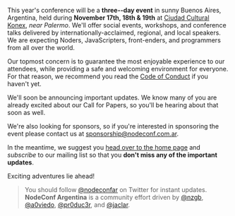 This year's conference will be a **three--day event** in sunny Buenos Aires, Argentina, held during **November 17th, 18th & 19th** at [Ciudad Cultural Konex][cck], _near Palermo_. We'll offer social events, workshops, and conference talks delivered by internationally-acclaimed, regional, and local speakers. We are expecting Noders, JavaScripters, front-enders, and programmers from all over the world.

Our topmost concern is to guarantee the most enjoyable experience to our attendees, while providing a safe and welcoming environment for everyone. For that reason, we recommend you read the [Code of Conduct][coc] if you haven't yet.

We'll soon be announcing important updates. We know many of you are already excited about our Call for Papers, so you'll be hearing about that soon as well.

We're also looking for sponsors, so if you're interested in sponsoring the event please contact us at [sponsorship@nodeconf.com.ar][email].

In the meantime, we suggest you [head over to the home page][subscribe] and _subscribe_ to our mailing list so that you **don't miss any of the important updates**.

Exciting adventures lie ahead!

> You should follow [@nodeconfar][twitter] on Twitter for instant updates.
**NodeConf Argentina** is a community effort driven by [@nzgb][nico], [@a0viedo][ale], [@pr0duc3r][lean], and [@jaclar][lars].

[home]: https://2016.nodeconf.com.ar/ "NodeConf Argentina Website"
[subscribe]: https://2016.nodeconf.com.ar/ "Subscribe on our website"
[cck]: http://www.ciudadculturalkonex.org/ "Ciudad Cultural Konex's Website"
[coc]: https://2016.nodeconf.com.ar/code-of-conduct.html "Code of Conduct"
[twitter]: https://twitter.com/nodeconfar "@nodeconfar on Twitter"
[nico]: https://twitter.com/nzgb "Nicolás Bevacqua on Twitter"
[ale]: https://twitter.com/a0viedo "Alejandro Oviedo on Twitter"
[lars]: https://twitter.com/jaclar "Lars Jacob on Twitter"
[lean]: https://twitter.com/pr0duc3r "Leandro Cura on Twitter"
[email]: mailto:sponsor@nodeconf.com.ar "Reach us about sponsorship opportunities"
